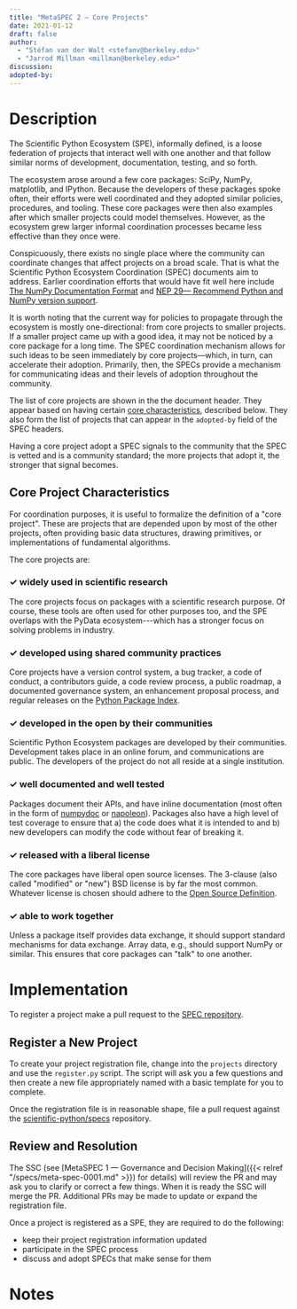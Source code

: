 ```yaml
---
title: "MetaSPEC 2 — Core Projects"
date: 2021-01-12
draft: false
author:
  - "Stéfan van der Walt <stefanv@berkeley.edu>"
  - "Jarrod Millman <millman@berkeley.edu>"
discussion: 
adopted-by:
---
```


# Description

The Scientific Python Ecosystem (SPE), informally defined, is a loose
federation of projects that interact well with one another and that follow
similar norms of development, documentation, testing, and so forth.

The ecosystem arose around a few core packages: SciPy, NumPy,
matplotlib, and IPython. Because the developers of these packages
spoke often, their efforts were well coordinated and they adopted
similar policies, procedures, and tooling.  These core packages
were then also examples after which smaller projects could model
themselves.  However, as the ecosystem grew larger informal
coordination processes became less effective than they once were.

Conspicuously, there exists no single place where the community can
coordinate changes that affect projects on a broad scale.  That is
what the Scientific Python Ecosystem Coordination (SPEC) documents aim
to address.  Earlier coordination efforts that would have fit well
here include [The NumPy Documentation
Format](https://numpydoc.readthedocs.io/en/latest/format.html) and
[NEP 29— Recommend Python and NumPy version
support](https://numpy.org/neps/nep-0029-deprecation_policy.html).

It is worth noting that the current way for policies to propagate
through the ecosystem is mostly one-directional: from core projects to
smaller projects.  If a smaller project came up with a good idea, it
may not be noticed by a core package for a long time.  The SPEC
coordination mechanism allows for such ideas to be seen immediately by
core projects—which, in turn, can accelerate their adoption.
Primarily, then, the SPECs provide a mechanism for communicating ideas
and their levels of adoption throughout the community.

The list of core projects are shown in the the document header.  They
appear based on having certain [core
characteristics](#core-project-characteristics), described below. They
also form the list of projects that can appear in the ``adopted-by``
field of the SPEC headers.

Having a core project adopt a SPEC signals to the community that the
SPEC is vetted and is a community standard; the more projects that
adopt it, the stronger that signal becomes.

<!--
- historically a loosely defined collection on core projects helped ensure
  this worked

  - these core projects provide the foundational data structures, libraries,
    and tools depended on by many other projects in the ecosystem.

  - this means policies, practices, and tooling used by the core projects
    is widely seen by the community and impacts most other projects

  - for instance, docstring standard, nep 29, etc...

  - best practice have sometimes originated from the core and sometimes new
    practices originated outside the core, but even then these new best practices
    enjoy wider circulation once the core projects adopt and informally promote
    these new ideas

- SPECs aim, in part, to facilitate and formalize this process of both
  top-down and bottom-up coordination

  - the list of core projects can be found listed under the ``Core Projects``
    field in the header above.

  - the core projects are the projects that may appear in the
  ``adopted-by`` field of a SPEC header.

  - having the core projects adopting a SPEC signals to the community
    that this is a vetted and widely used standard, process, or ...

  - it also provides a mechanism for new project to become widely
    known and used.  by contributing a SPEC here smaller projects
    can ensure that the core projects are made aware of new ideas
    and can discuss adopting new ideas.

- this metaspec describes what the characteristics of the core projects are,
  and how that list can be amended
-->

## Core Project Characteristics

For coordination purposes, it is useful to formalize the definition of
a "core project".  These are projects that are depended upon by most
of the other projects, often providing basic data structures, drawing
primitives, or implementations of fundamental algorithms.

The core projects are:

### ✓ **widely used in scientific research**

The core projects focus on packages with a scientific research purpose.
Of course, these tools are often used for other purposes too, and the SPE
overlaps with the PyData ecosystem---which has a stronger focus on solving
problems in industry.

### ✓ **developed using shared community practices**

Core projects have a version control system, a bug tracker, a
code of conduct, a contributors guide, a code review process, a public
roadmap, a documented governance system, an enhancement proposal process,
and regular releases on the [Python Package Index](https://pypi.org/).

### ✓ **developed in the open by their communities**

Scientific Python Ecosystem packages are developed by their communities.  Development takes place in an
online forum, and communications are public.  The developers of the project do
not all reside at a single institution.

### ✓ **well documented and well tested**

Packages document their APIs, and have inline documentation (most often in
the form of [numpydoc](https://numpydoc.readthedocs.io/) or
[napoleon](https://sphinxcontrib-napoleon.readthedocs.io/)).
Packages also have a high level of test coverage to ensure that a) the code
does what it is intended to and b) new developers can modify the code without
fear of breaking it.

### ✓ **released with a liberal license**

The core packages have liberal open source licenses.
The 3-clause (also called "modified" or "new") BSD license is by far the most common.
Whatever license is chosen should adhere to the [Open Source
Definition](https://opensource.org/osd-annotated).

### ✓ **able to work together**

Unless a package itself provides data exchange, it should support standard
mechanisms for data exchange.
Array data, e.g., should support NumPy or similar.
This ensures that core packages can "talk" to one another.


# Implementation

To register a project make a pull request to the
[SPEC repository](https://github.com/scientific-python/specs).

## Register a New Project

To create your project registration file, change into the
``projects`` directory and use the ``register.py`` script.
The script will ask you a few questions and then create a new file
appropriately named with a basic template for you to complete.

Once the registration file is in reasonable shape, file a pull request against the
[scientific-python/specs](https://github.com/scientific-python/specs)
repository.

## Review and Resolution

The SSC (see [MetaSPEC 1 — Governance and Decision Making]({{< relref
"/specs/meta-spec-0001.md" >}}) for details) will review the PR and
may ask you to clarify or correct a few things.
When it is ready the SSC will merge the PR.
Additional PRs may be made to update or expand the registration file.

Once a project is registered as a SPE, they are required to do the following:

- keep their project registration information updated
- participate in the SPEC process
- discuss and adopt SPECs that make sense for them

<!--
May need explain this more.  They need to make a PR.  The PR should explicitly demonstrate with links that they meet all these requirements.
-->

# Notes

<!--
Include a bulleted list of annotated links, comments, and other ancillary
information as needed.
-->
